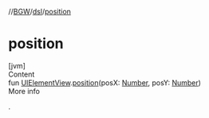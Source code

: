 //[BGW](../../index.md)/[dsl](index.md)/[position](position.md)



# position  
[jvm]  
Content  
fun [UIElementView](../tools.aqua.bgw.elements.uielements/-u-i-element-view/index.md).[position](position.md)(posX: [Number](https://kotlinlang.org/api/latest/jvm/stdlib/kotlin/-number/index.html), posY: [Number](https://kotlinlang.org/api/latest/jvm/stdlib/kotlin/-number/index.html))  
More info  


.

  



